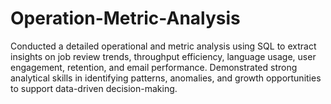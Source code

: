# Operation-Metric-Analysis
Conducted a detailed operational and metric analysis using SQL to extract insights on job review trends, throughput efficiency, language usage, user engagement, retention, and email performance. Demonstrated strong analytical skills in identifying patterns, anomalies, and growth opportunities to support data-driven decision-making.
